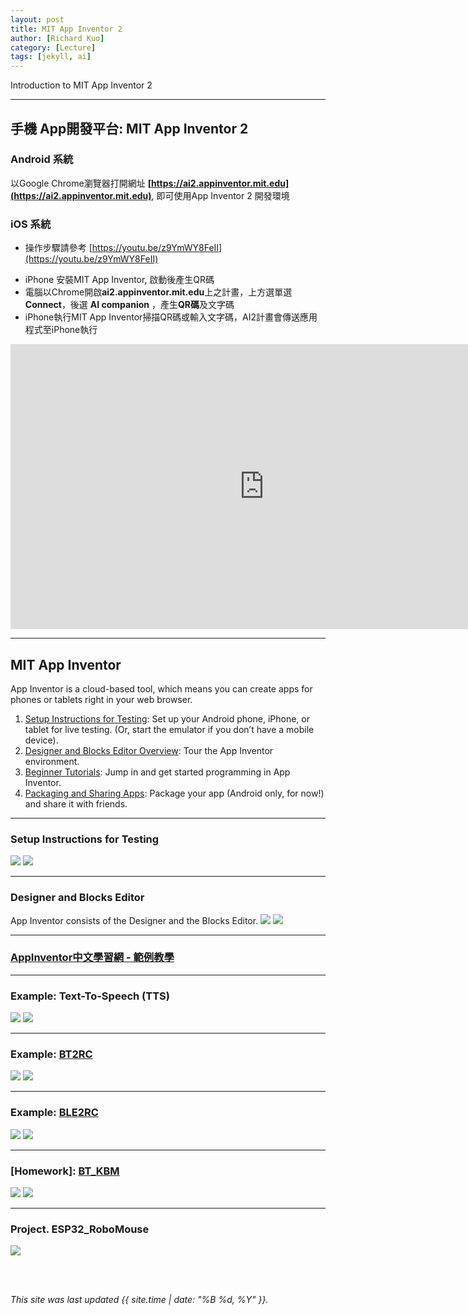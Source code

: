 ```yaml
---
layout: post
title: MIT App Inventor 2
author: [Richard Kuo]
category: [Lecture]
tags: [jekyll, ai]
---
```


Introduction to MIT App Inventor 2


---
## 手機 App開發平台: MIT App Inventor 2
### Android 系統
以Google Chrome瀏覽器打開網址 **[https://ai2.appinventor.mit.edu](https://ai2.appinventor.mit.edu)**, 即可使用App Inventor 2 開發環境

### iOS 系統
* 操作步驟請參考 [https://youtu.be/z9YmWY8FeII](https://youtu.be/z9YmWY8FeII)<br />
 - iPhone 安裝MIT App Inventor, 啟動後產生QR碼
 - 電腦以Chrome開啟**ai2.appinventor.mit.edu**上之計畫，上方選單選**Connect**，後選 **AI companion** ，產生**QR碼**及文字碼
 - iPhone執行MIT App Inventor掃描QR碼或輸入文字碼，AI2計畫會傳送應用程式至iPhone執行
<iframe width="811" height="456" src="https://www.youtube.com/embed/z9YmWY8FeII" title="YouTube video player" frameborder="0" allow="accelerometer; autoplay; clipboard-write; encrypted-media; gyroscope; picture-in-picture" allowfullscreen></iframe>

---
## MIT App Inventor
App Inventor is a cloud-based tool, which means you can create apps for phones or tablets right in your web browser.

1. [Setup Instructions for Testing](https://appinventor.mit.edu/explore/ai2/setup): Set up your Android phone, iPhone, or tablet for live testing. (Or, start the emulator if you don’t have a mobile device).
2. [Designer and Blocks Editor Overview](https://appinventor.mit.edu/explore/designer-blocks): Tour the App Inventor environment.
3. [Beginner Tutorials](https://appinventor.mit.edu/explore/ai2/beginner-videos): Jump in and get started programming in App Inventor.
4. [Packaging and Sharing Apps](https://appinventor.mit.edu/explore/ai2/share): Package your app (Android only, for now!) and share it with friends.

---
### Setup Instructions for Testing
![](https://appinventor.mit.edu/explore/sites/all/files/SetupAI2/WifiA2.png)
![](https://appinventor.mit.edu/explore/sites/all/files/SetupAI2/Chromebook2.png)

---
### Designer and Blocks Editor
App Inventor consists of the Designer and the Blocks Editor.
![](https://appinventor.mit.edu/explore/sites/all/files/SetupAI2/DesignTab2.png)
![](https://appinventor.mit.edu/explore/sites/all/files/SetupAI2/BlocksTab2.png)

---
### [AppInventor中文學習網 - 範例教學](http://www.appinventor.tw/exm)

---
### Example: Text-To-Speech (TTS)
![](https://github.com/rkuo2000/MCU-course/blob/main/images/AppInventor2_TTS_Designer.png?raw=true)
![](https://github.com/rkuo2000/MCU-course/blob/main/images/AppInventor2_TTS_Blocks.png?raw=true)

---
### Example: [BT2RC](https://github.com/rkuo2000/MCU-course/blob/main/files/BT2RC.aia)
![](https://github.com/rkuo2000/MCU-course/blob/main/images/AppInventor2_BT2RC_Designer.png?raw=true)
![](https://github.com/rkuo2000/MCU-course/blob/main/images/AppInventor2_BT2RC_Blocks.png?raw=true)

---
### Example: [BLE2RC](https://github.com/rkuo2000/MCU-course/blob/main/files/BLE2RC.aia)
![](https://github.com/rkuo2000/MCU-course/blob/main/images/AppInventor2_BLE2RC_Designer.png?raw=true)
![](https://github.com/rkuo2000/MCU-course/blob/main/images/AppInventor2_BLE2RC_Blocks.png?raw=true)

---
### [Homework]: [BT_KBM](https://github.com/rkuo2000/MCU-course/blob/main/files/BT_KBM.aia)
![](https://github.com/rkuo2000/MCU-course/blob/main/images/AppInventor2_BT_KBM_Designer.png?raw=true)
![](https://github.com/rkuo2000/MCU-course/blob/main/images/AppInventor2_BT_KBM_Blocks.png?raw=true)

---
### Project. ESP32_RoboMouse
![](https://github.com/rkuo2000/MCU-course/blob/main/images/Proj_ESP32_RoboMouse.png?raw=true)

<br>
<br>

*This site was last updated {{ site.time | date: "%B %d, %Y" }}.*


